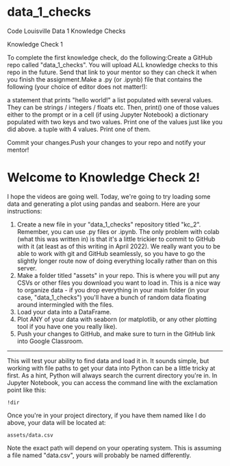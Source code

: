 # data_1_checks
Code Louisville Data 1 Knowledge Checks

Knowledge Check 1

To complete the first knowledge check, do the following:Create a GitHub repo called "data_1_checks". You will upload ALL knowledge checks to this repo in the future.
Send that link to your mentor so they can check it when you finish the assignment.Make a .py (or .ipynb) file that contains the following (your choice of editor does not matter!):

a statement that prints "hello world!"
a list populated with several values. They can be strings / integers / floats etc. Then, print() one of those values either to the prompt or in a cell (if using Jupyter Notebook)
a dictionary populated with two keys and two values. Print one of the values just like you did above.
a tuple with 4 values. Print one of them.

Commit your changes.Push your changes to your repo and notify your mentor!

# Welcome to Knowledge Check 2! 

I hope the videos are going well. Today, we're going to try loading some data and generating a plot using pandas and seaborn. Here are your instructions: 

1. Create a new file in your "data_1_checks" repository titled "kc_2". Remember, you can use .py files or .ipynb. The only problem with colab (what this was written in) is that it's a little trickier to commit to GitHub with it (at least as of this writing in April 2022). We really want you to be able to work with git and GitHub seamlessly, so you have to go the slightly longer route now of doing everything locally rather than on this server.
2. Make a folder titled "assets" in your repo. This is where you will put any CSVs or other files you download you want to load in. This is a nice way to organize data - if you drop everything in your main folder (in your case, "data_1_checks") you'll have a bunch of random data floating around intermingled with the files.
3. Load your data into a DataFrame. 
4. Plot ANY of your data with seaborn (or matplotlib, or any other plotting tool if you have one you really like).
5. Push your changes to GitHub, and make sure to turn in the GitHub link into Google Classroom.

---


This will test your ability to find data and load it in. It sounds simple, but working with file paths to get your data into Python can be a little tricky at first. As a hint, Python will always search the current directory you're in. In Jupyter Notebook, you can access the command line with the exclamation point like this: 
```
!dir
```
Once you're in your project directory, if you have them named like I do above, your data will be located at: 
```
assets/data.csv
```
Note the exact path will depend on your operating system. This is assuming a file named "data.csv", yours will probably be named differently.
